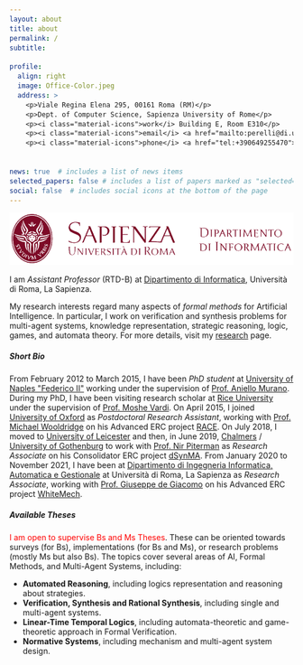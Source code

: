 ```yaml
---
layout: about
title: about
permalink: /
subtitle:

profile:
  align: right
  image: Office-Color.jpeg
  address: >
    <p>Viale Regina Elena 295, 00161 Roma (RM)</p>
    <p>Dept. of Computer Science, Sapienza University of Rome</p>
    <p><i class="material-icons">work</i> Building E, Room E310</p>
    <p><i class="material-icons">email</i> <a href="mailto:perelli@di.uniroma1.it">perelli@di.uniroma1.it</a></p>
    <p><i class="material-icons">phone</i> <a href="tel:+390649255470"> +39.06.49255.470</a></p>
    

news: true  # includes a list of news items
selected_papers: false # includes a list of papers marked as "selected={true}"
social: false  # includes social icons at the bottom of the page
---
```

<img src="assets/img/di-inline-transparent.png" class="logo"  alt="logo of Sapienza University">

I am <em>Assistant Professor</em> (RTD-B) at [Dipartimento di Informatica](http://www.di.uniroma1.it/), Universit&agrave; di Roma, La Sapienza.

My research interests regard many aspects of <em>formal methods</em> for Artificial Intelligence. In particular, I work on verification and synthesis problems for multi-agent systems, knowledge representation, strategic reasoning, logic, games, and automata theory.
For more details, visit my [research](/research) page.


##### Short Bio

From February 2012 to March 2015, I have been <em>PhD student</em> at [University of Naples "Federico II"](http://www.unina.it) working under the supervision of [Prof. Aniello Murano](http://people.na.infn.it/~murano/).
During my PhD, I have been visiting research scholar at [Rice University](https://www.rice.edu/) under the supervision of [Prof. Moshe Vardi](https://www.cs.rice.edu/~vardi).
On April 2015, I joined [University of Oxford](http://www.ox.ac.uk/) as <em>Postdoctoral Research Assistant</em>, working with [Prof. Michael Wooldridge](http://www.cs.ox.ac.uk/people/michael.wooldridge/) on his Advanced ERC project [RACE](https://www.cs.ox.ac.uk/projects/RACE/index.html).
On July 2018, I moved to [University of Leicester](https://le.ac.uk/) and then, in June 2019, [Chalmers](https://www.chalmers.se/)&nbsp;/ [University of Gothenburg](https://www.gu.se/) to work with [Prof. Nir Piterman](http://www.cse.chalmers.se/~piterman/) as <em>Research Associate</em> on his Consolidator ERC project [dSynMA](https://dsynmaerc.bitbucket.io/).
From January 2020 to November 2021, I have been at [Dipartimento di Ingegneria Informatica, Automatica e Gestionale](http://www.diag.uniroma1.it/) at Universit&agrave; di Roma, La Sapienza as <em>Research Associate</em>, working with [Prof. Giuseppe de Giacomo](http://www.dis.uniroma1.it/degiacom/) on his Advanced ERC project [WhiteMech](https://whitemech.github.io/).

<!-- In November 2020, I obtained the National Scientific Qualification for [Associate Professor in Computer Science](https://asn18.cineca.it/pubblico/miur/esito-abilitato/01%252FB1/2/5) (Scientic Area INF/01). -->


<!-- In May 2021, I obtained the National Scientific Qualification for [Associate Professor in Mathematical Logic](https://asn18.cineca.it/pubblico/miur/esito-abilitato/01%252FA1/2/6) (Scientific Area MAT/01). -->

##### Available Theses

<span style="color:red">I am open to supervise Bs and Ms Theses</span>. These can be oriented towards surveys (for Bs), implementations (for Bs and Ms), or research problems (mostly Ms but also Bs). The topics cover several areas of AI, Formal Methods, and Multi-Agent Systems, including:

- **Automated Reasoning**, including logics representation and reasoning about strategies.
- **Verification, Synthesis and Rational Synthesis**, including single and multi-agent systems.
- **Linear-Time Temporal Logics**, including automata-theoretic and game-theoretic approach in Formal Verification.
- **Normative Systems**, including mechanism and multi-agent system design.
